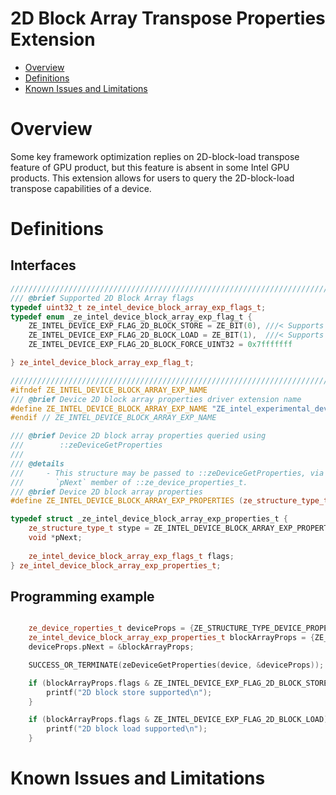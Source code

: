 <!---

Copyright (C) 2024 Intel Corporation

SPDX-License-Identifier: MIT

-->

# 2D Block Array Transpose Properties Extension

* [Overview](#Overview)
* [Definitions](#Definitions)
* [Known Issues and Limitations](#Known-Issues-and-Limitations)

# Overview

Some key framework optimization replies on 2D-block-load transpose feature of GPU product, but this feature is absent in some Intel GPU products. 
This extension allows for users to query the 2D-block-load transpose capabilities of a device.

# Definitions

## Interfaces

```cpp
///////////////////////////////////////////////////////////////////////////////
/// @brief Supported 2D Block Array flags
typedef uint32_t ze_intel_device_block_array_exp_flags_t;
typedef enum _ze_intel_device_block_array_exp_flag_t {
    ZE_INTEL_DEVICE_EXP_FLAG_2D_BLOCK_STORE = ZE_BIT(0), ///< Supports store operation
    ZE_INTEL_DEVICE_EXP_FLAG_2D_BLOCK_LOAD = ZE_BIT(1),  ///< Supports load operation
    ZE_INTEL_DEVICE_EXP_FLAG_2D_BLOCK_FORCE_UINT32 = 0x7fffffff

} ze_intel_device_block_array_exp_flag_t;

///////////////////////////////////////////////////////////////////////////////
#ifndef ZE_INTEL_DEVICE_BLOCK_ARRAY_EXP_NAME
/// @brief Device 2D block array properties driver extension name
#define ZE_INTEL_DEVICE_BLOCK_ARRAY_EXP_NAME "ZE_intel_experimental_device_block_array_properties"
#endif // ZE_INTEL_DEVICE_BLOCK_ARRAY_EXP_NAME

/// @brief Device 2D block array properties queried using
///        ::zeDeviceGetProperties
///
/// @details
///     - This structure may be passed to ::zeDeviceGetProperties, via
///       `pNext` member of ::ze_device_properties_t.
/// @brief Device 2D block array properties
#define ZE_INTEL_DEVICE_BLOCK_ARRAY_EXP_PROPERTIES (ze_structure_type_t)0x00030007

typedef struct _ze_intel_device_block_array_exp_properties_t {
    ze_structure_type_t stype = ZE_INTEL_DEVICE_BLOCK_ARRAY_EXP_PROPERTIES; ///< [in] type of this structure
    void *pNext;                                                            ///< [in,out][optional] must be null or a pointer to an extension-specific
                                                                            ///< structure (i.e. contains sType and pNext).
    ze_intel_device_block_array_exp_flags_t flags;                          ///< [out] 0 (none) or a valid combination of ::ze_intel_device_block_array_exp_flag_t
} ze_intel_device_block_array_exp_properties_t;
```

## Programming example

```cpp

    ze_device_roperties_t deviceProps = {ZE_STRUCTURE_TYPE_DEVICE_PROPERTIES};
    ze_intel_device_block_array_exp_properties_t blockArrayProps = {ZE_INTEL_DEVICE_BLOCK_ARRAY_EXP_PROPERTIES};
    deviceProps.pNext = &blockArrayProps;

    SUCCESS_OR_TERMINATE(zeDeviceGetProperties(device, &deviceProps));

    if (blockArrayProps.flags & ZE_INTEL_DEVICE_EXP_FLAG_2D_BLOCK_STORE) {
        printf("2D block store supported\n");
    }

    if (blockArrayProps.flags & ZE_INTEL_DEVICE_EXP_FLAG_2D_BLOCK_LOAD) {
        printf("2D block load supported\n");
    }

```

# Known Issues and Limitations

